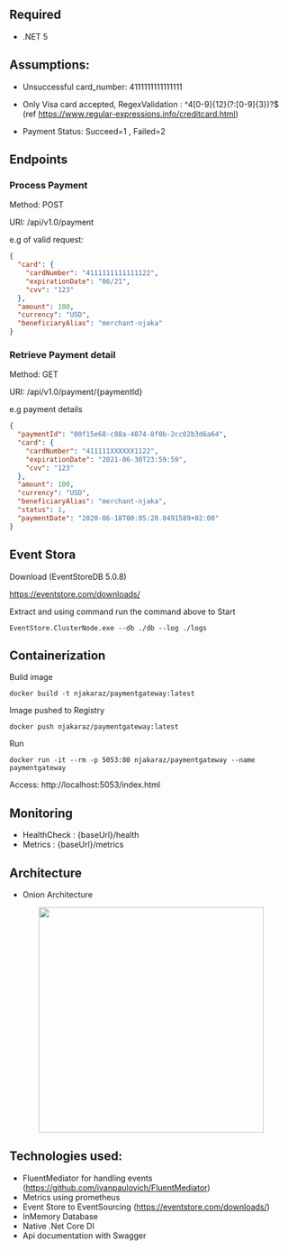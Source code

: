 
## Required
- .NET 5

## Assumptions:

- Unsuccessful card_number: 4111111111111111

- Only Visa card accepted,  RegexValidation : ^4[0-9]{12}(?:[0-9]{3})?$ (ref https://www.regular-expressions.info/creditcard.html)

- Payment Status: Succeed=1 , Failed=2

## Endpoints
### Process Payment

Method: POST

URI: /api/v1.0/payment

e.g of valid request:

```json
{
  "card": {
    "cardNumber": "4111111111111122",
    "expirationDate": "06/21",
    "cvv": "123"
  },
  "amount": 100,
  "currency": "USD",
  "beneficiaryAlias": "merchant-njaka"
}

```

### Retrieve Payment detail

Method: GET

URI: /api/v1.0/payment/{paymentId}

e.g payment details

```json
{
  "paymentId": "00f15e68-c88a-4074-8f0b-2cc02b3d6a64",
  "card": {
    "cardNumber": "411111XXXXXX1122",
    "expirationDate": "2021-06-30T23:59:59",
    "cvv": "123"
  },
  "amount": 100,
  "currency": "USD",
  "beneficiaryAlias": "merchant-njaka",
  "status": 1,
  "paymentDate": "2020-06-18T00:05:20.0491589+02:00"
}
```

## Event Stora

Download (EventStoreDB 5.0.8)

https://eventstore.com/downloads/

Extract and using command run the command above to Start

```
EventStore.ClusterNode.exe --db ./db --log ./logs
```

## Containerization

Build image 

```
docker build -t njakaraz/paymentgateway:latest
```

Image pushed to Registry

```
docker push njakaraz/paymentgateway:latest
```

Run

```
docker run -it --rm -p 5053:80 njakaraz/paymentgateway --name paymentgateway
```
Access: http://localhost:5053/index.html

## Monitoring
- HealthCheck : {baseUrl}/health
- Metrics : {baseUrl}/metrics

## Architecture
- Onion Architecture

<p align="center">
<img src="docs/onion-architecture.png" width="400" align="center">
</p>

## Technologies used:

- FluentMediator for handling events (https://github.com/ivanpaulovich/FluentMediator)
- Metrics using prometheus
- Event Store to EventSourcing (https://eventstore.com/downloads/)
- InMemory Database
- Native .Net Core DI
- Api documentation with Swagger
